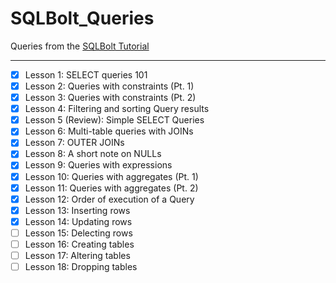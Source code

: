 # SQLBolt_Queries
Queries from the [SQLBolt Tutorial](https://sqlbolt.com/)
___

- [x] Lesson 1: SELECT queries 101
- [x] Lesson 2: Queries with constraints (Pt. 1)
- [x] Lesson 3: Queries with constraints (Pt. 2)
- [x] Lesson 4: Filtering and sorting Query results
- [x] Lesson 5 (Review): Simple SELECT Queries
- [x] Lesson 6: Multi-table queries with JOINs
- [x] Lesson 7: OUTER JOINs
- [x] Lesson 8: A short note on NULLs
- [x] Lesson 9: Queries with expressions
- [x] Lesson 10: Queries with aggregates (Pt. 1)
- [x] Lesson 11: Queries with aggregates (Pt. 2)
- [x] Lesson 12: Order of execution of a Query
- [x] Lesson 13: Inserting rows
- [x] Lesson 14: Updating rows
- [ ] Lesson 15: Delecting rows
- [ ] Lesson 16: Creating tables
- [ ] Lesson 17: Altering tables
- [ ] Lesson 18: Dropping tables
